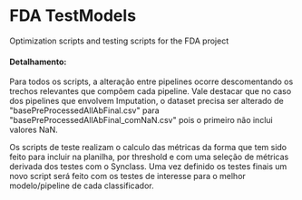 # FDA TestModels
Optimization scripts and testing scripts for the FDA project

#### Detalhamento:

Para todos os scripts, a alteração entre pipelines ocorre descomentando os trechos relevantes que compõem cada pipeline. Vale destacar que no caso dos pipelines que envolvem Imputation, o dataset precisa ser alterado de "basePreProcessedAllAbFinal.csv" para "basePreProcessedAllAbFinal_comNaN.csv" pois o primeiro não inclui valores NaN.

Os scripts de teste realizam o calculo das métricas da forma que tem sido feito para incluir na planilha, por threshold e com uma seleção de métricas derivada dos testes com o Synclass. Uma vez definido os testes finais um novo script será feito com os testes de interesse para o melhor modelo/pipeline de cada classificador.
